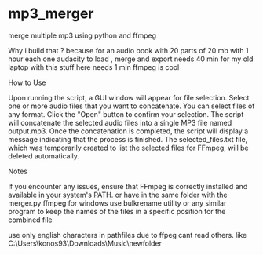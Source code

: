 # mp3_merger
merge multiple mp3 using python and ffmpeg

Why i build that ?
because for an audio book with 20 parts of 20 mb with 1 hour each one audacity to load , merge and export needs 40 min for my old laptop with this stuff here needs 1 min 
ffmpeg is cool

How to Use

   Upon running the script, a GUI window will appear for file selection.
    Select one or more audio files that you want to concatenate. You can select files of any format.
    Click the "Open" button to confirm your selection.
    The script will concatenate the selected audio files into a single MP3 file named output.mp3.
    Once the concatenation is completed, the script will display a message indicating that the process is finished.
    The selected_files.txt file, which was temporarily created to list the selected files for FFmpeg, will be deleted automatically.

Notes

   If you encounter any issues, ensure that FFmpeg is correctly installed and available in your system's PATH. or have in the same folder with the merger.py ffmpeg for windows
    use bulkrename utility or any similar program to keep the names of the files in a specific position for the combined file

   use only english characters  in pathfiles due to ffpeg cant read others. like 
C:\Users\konos93\Downloads\Music\newfolder

